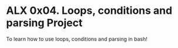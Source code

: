# ALX 0x04. Loops, conditions and parsing Project
To learn how to use loops, conditions and parsing in bash!
